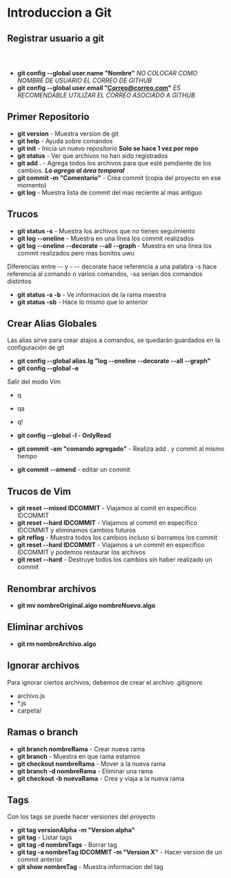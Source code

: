 # Introduccion a Git

## Registrar usuario a git
```



```
* **git config --global user.name "Nombre"**
*NO COLOCAR COMO NOMBRE DE USUARIO EL CORREO DE GITHUB* 
* **git config --global user.email "Correo@correo.com"**
*ES RECOMENDABLE UTILIZAR EL CORREO ASOCIADO A GITHUB*

## Primer Repositorio
* **git version** - Muestra version de git
* **git help** - Ayuda sobre comandos
* **git init** - Inicia un nuevo repositorio **Solo se hace 1 vez por repo**
* **git status** - Ver que archivos no han sido registrados
* **git add .** - Agrega todos los archivos para que esté pendiente de los cambios. ***Lo agrega al área temporal***
* **git commit -m "Comentario"** - Crea commit (copia del proyecto en ese momento)
* **git log** - Muestra lista de commit del mas reciente al mas antiguo

## Trucos
* **git status -s** - Muestra los archivos que no tienen seguimiento
* **git log --oneline** - Muestra en una linea los commit realizados
* **git log --oneline --decorate --all --graph** - Muestra en una linea los commit realizados pero mas bonitos uwu

Diferencias entre -- y - 
-- decorate hace referencia a una palabra
-s hace referencia al comando o varios comandos, -sa serian dos comandos distintos

* **git status -s -b** - Ve informacion de la rama maestra
* **git status -sb** - Hace lo mismo que lo anterior

## Crear Alias Globales
Las alias sirve para crear atajos a comandos, se quedarán guardados en la configuración de git

* **git config --global alias.lg "log --oneline --decorate --all --graph"** 
* **git config --global -e**  

Salir del modo Vim
* q
* qa
* q!

* **git config --global -l - OnlyRead**
* **git commit -am "comando agregado"** - Realiza add . y commit al mismo tiempo
* **git commit --amend** - editar un commit

## Trucos de Vim
* **git reset --mixed IDCOMMIT** - Viajamos al comit en especifico IDCOMMIT
* **git reset --hard IDCOMMIT** - Viajamos al commit en especifico IDCOMMIT y eliminamos cambios futuros
* **git reflog** - Muestra todos los cambios incluso si borramos los commit
* **git reset --hard IDCOMMIT** - Viajamos a un commit en especifico IDCOMMIT y podemos restaurar los archivos  
* **git reset --hard** - Destruye todos los cambios sin haber realizado un commit

## Renombrar archivos
* **git mv nombreOriginal.algo nombreNuevo.algo**

## Eliminar archivos
* **git rm nombreArchivo.algo**

## Ignorar archivos
Para ignorar ciertos archivos, debemos de crear el archivo .gitignore
* archivo.js
* *.js
* carpeta/

## Ramas o branch
* **git branch nombreRama** - Crear nueva rama
* **git branch** - Muestra en que rama estamos
* **git checkout nombreRama** - Mover a la nueva rama
*  **git branch -d nombreRama** - Eliminar una rama
* **git checkout -b nuevaRama** - Crea y viaja a la nueva rama

## Tags
Con los tags se puede hacer versiones del proyecto

* **git tag versionAlpha -m "Version alpha"**
*  **git tag** - Listar tags
*  **git tag -d nombreTags** - Borrar tag
*  **git tag -a nombreTag IDCOMMIT -m "Version X"** - Hacer version de un commit anterior
*  **git show nombreTag** - Muestra informacion del tag